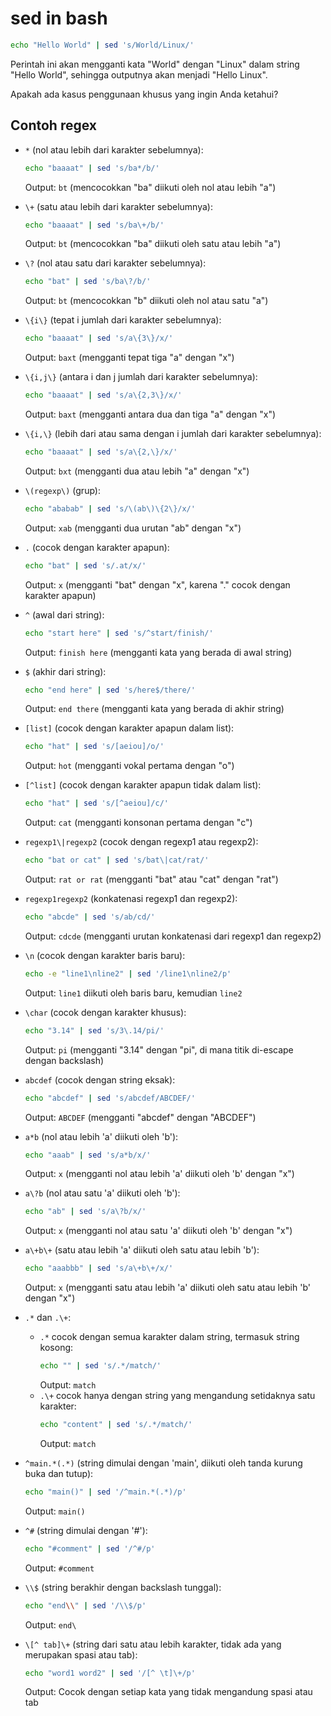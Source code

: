 # sed in bash
```bash
echo "Hello World" | sed 's/World/Linux/'
```

Perintah ini akan mengganti kata "World" dengan "Linux" dalam string "Hello World", sehingga outputnya akan menjadi "Hello Linux".

Apakah ada kasus penggunaan khusus yang ingin Anda ketahui?

## Contoh regex
- `*` (nol atau lebih dari karakter sebelumnya):
  ```bash
  echo "baaaat" | sed 's/ba*/b/'
  ```
  Output: `bt` (mencocokkan "ba" diikuti oleh nol atau lebih "a")

- `\+` (satu atau lebih dari karakter sebelumnya):
  ```bash
  echo "baaaat" | sed 's/ba\+/b/'
  ```
  Output: `bt` (mencocokkan "ba" diikuti oleh satu atau lebih "a")

- `\?` (nol atau satu dari karakter sebelumnya):
  ```bash
  echo "bat" | sed 's/ba\?/b/'
  ```
  Output: `bt` (mencocokkan "b" diikuti oleh nol atau satu "a")

- `\{i\}` (tepat i jumlah dari karakter sebelumnya):
  ```bash
  echo "baaaat" | sed 's/a\{3\}/x/'
  ```
  Output: `baxt` (mengganti tepat tiga "a" dengan "x")

- `\{i,j\}` (antara i dan j jumlah dari karakter sebelumnya):
  ```bash
  echo "baaaat" | sed 's/a\{2,3\}/x/'
  ```
  Output: `baxt` (mengganti antara dua dan tiga "a" dengan "x")

- `\{i,\}` (lebih dari atau sama dengan i jumlah dari karakter sebelumnya):
  ```bash
  echo "baaaat" | sed 's/a\{2,\}/x/'
  ```
  Output: `bxt` (mengganti dua atau lebih "a" dengan "x")

- `\(regexp\)` (grup):
  ```bash
  echo "ababab" | sed 's/\(ab\)\{2\}/x/'
  ```
  Output: `xab` (mengganti dua urutan "ab" dengan "x")

- `.` (cocok dengan karakter apapun):
  ```bash
  echo "bat" | sed 's/.at/x/'
  ```
  Output: `x` (mengganti "bat" dengan "x", karena "." cocok dengan karakter apapun)

- `^` (awal dari string):
  ```bash
  echo "start here" | sed 's/^start/finish/'
  ```
  Output: `finish here` (mengganti kata yang berada di awal string)

- `$` (akhir dari string):
  ```bash
  echo "end here" | sed 's/here$/there/'
  ```
  Output: `end there` (mengganti kata yang berada di akhir string)

- `[list]` (cocok dengan karakter apapun dalam list):
  ```bash
  echo "hat" | sed 's/[aeiou]/o/'
  ```
  Output: `hot` (mengganti vokal pertama dengan "o")

- `[^list]` (cocok dengan karakter apapun tidak dalam list):
   ```bash
   echo "hat" | sed 's/[^aeiou]/c/'
   ```
   Output: `cat` (mengganti konsonan pertama dengan "c")

- `regexp1\|regexp2` (cocok dengan regexp1 atau regexp2):
   ```bash
   echo "bat or cat" | sed 's/bat\|cat/rat/'
   ```
   Output: `rat or rat` (mengganti "bat" atau "cat" dengan "rat")

- `regexp1regexp2` (konkatenasi regexp1 dan regexp2):
   ```bash
   echo "abcde" | sed 's/ab/cd/'
   ```
   Output: `cdcde` (mengganti urutan konkatenasi dari regexp1 dan regexp2)

- `\n` (cocok dengan karakter baris baru):
  ```bash
  echo -e "line1\nline2" | sed '/line1\nline2/p'
  ```
  Output: `line1` diikuti oleh baris baru, kemudian `line2`

- `\char` (cocok dengan karakter khusus):
  ```bash
  echo "3.14" | sed 's/3\.14/pi/'
  ```
  Output: `pi` (mengganti "3.14" dengan "pi", di mana titik di-escape dengan backslash)

- `abcdef` (cocok dengan string eksak):
  ```bash
  echo "abcdef" | sed 's/abcdef/ABCDEF/'
  ```
  Output: `ABCDEF` (mengganti "abcdef" dengan "ABCDEF")

- `a*b` (nol atau lebih 'a' diikuti oleh 'b'):
  ```bash
  echo "aaab" | sed 's/a*b/x/'
  ```
  Output: `x` (mengganti nol atau lebih 'a' diikuti oleh 'b' dengan "x")

- `a\?b` (nol atau satu 'a' diikuti oleh 'b'):
  ```bash
  echo "ab" | sed 's/a\?b/x/'
  ```
  Output: `x` (mengganti nol atau satu 'a' diikuti oleh 'b' dengan "x")

- `a\+b\+` (satu atau lebih 'a' diikuti oleh satu atau lebih 'b'):
  ```bash
  echo "aaabbb" | sed 's/a\+b\+/x/'
  ```
  Output: `x` (mengganti satu atau lebih 'a' diikuti oleh satu atau lebih 'b' dengan "x")

- `.*` dan `.\+`:
   - `.*` cocok dengan semua karakter dalam string, termasuk string kosong:
     ```bash
     echo "" | sed 's/.*/match/'
     ```
     Output: `match`
   - `.\+` cocok hanya dengan string yang mengandung setidaknya satu karakter:
     ```bash
     echo "content" | sed 's/.*/match/'
     ```
     Output: `match`

- `^main.*(.*)` (string dimulai dengan 'main', diikuti oleh tanda kurung buka dan tutup):
   ```bash
   echo "main()" | sed '/^main.*(.*)/p'
   ```
   Output: `main()`

- `^#` (string dimulai dengan '#'):
   ```bash
   echo "#comment" | sed '/^#/p'
   ```
   Output: `#comment`

- `\\$` (string berakhir dengan backslash tunggal):
   ```bash
   echo "end\\" | sed '/\\$/p'
   ```
   Output: `end\`

- `\[^ tab]\+` (string dari satu atau lebih karakter, tidak ada yang merupakan spasi atau tab):
   ```bash
   echo "word1 word2" | sed '/[^ \t]\+/p'
   ```
   Output: Cocok dengan setiap kata yang tidak mengandung spasi atau tab
